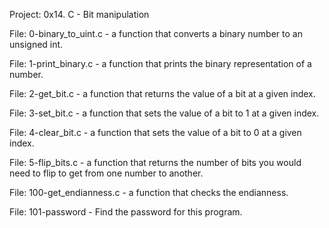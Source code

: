 Project: 0x14. C - Bit manipulation

File: 0-binary_to_uint.c - a function that converts a binary number to an unsigned int.

File: 1-print_binary.c - a function that prints the binary representation of a number.

File: 2-get_bit.c - a function that returns the value of a bit at a given index.

File: 3-set_bit.c - a function that sets the value of a bit to 1 at a given index.

File: 4-clear_bit.c - a function that sets the value of a bit to 0 at a given index.

File: 5-flip_bits.c - a function that returns the number of bits you would need to flip to get from one number to another.

File: 100-get_endianness.c - a function that checks the endianness.

File: 101-password - Find the password for this program.
